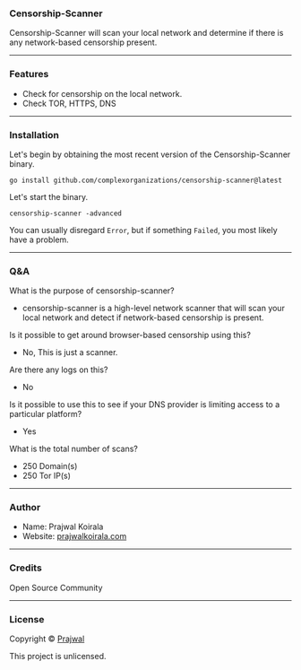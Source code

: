 ### Censorship-Scanner

Censorship-Scanner will scan your local network and determine if there is any network-based censorship present.

---
### Features
- Check for censorship on the local network.
- Check TOR, HTTPS, DNS

---
### Installation
Let's begin by obtaining the most recent version of the Censorship-Scanner binary.
```
go install github.com/complexorganizations/censorship-scanner@latest
```
Let's start the binary.
```
censorship-scanner -advanced
```
You can usually disregard `Error`, but if something `Failed`, you most likely have a problem.

---
### Q&A

What is the purpose of censorship-scanner?
- censorship-scanner is a high-level network scanner that will scan your local network and detect if network-based censorship is present.

Is it possible to get around browser-based censorship using this?
- No, This is just a scanner.

Are there any logs on this?
- No

Is it possible to use this to see if your DNS provider is limiting access to a particular platform?
- Yes

What is the total number of scans?
- 250 Domain(s)
- 250 Tor IP(s)

---
### Author
* Name: Prajwal Koirala
* Website: [prajwalkoirala.com](https://www.prajwalkoirala.com)

---	
### Credits
Open Source Community

---
### License
Copyright © [Prajwal](https://github.com/prajwal-koirala)

This project is unlicensed.
